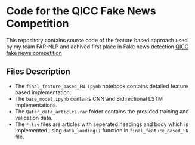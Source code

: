# Code for the QICC Fake News Competition

This repository contains source code of the feature based approach used by my team FAR-NLP and achived first place in Fake news detection [QICC fake news competition](https://sites.google.com/view/fakenews-contest)

## Files Description
* The `final_feature_based_FN.ipynb` notebook contains detailed feature based implementation. 
* The `base_model.ipynb` contains CNN and Bidirectional LSTM implementations.
* The `Qatar_data_articles.rar` folder contains the provided training and validation data.
* The `*.tsv` files are articles with seperated headings and body which is implemented using `data_loading()` function in `final_feature_based_FN` file.

